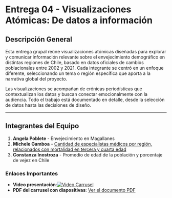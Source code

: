 # Entrega 04 - Visualizaciones Atómicas: De datos a información

## Descripción General

Esta entrega grupal reúne visualizaciones atómicas diseñadas para explorar y comunicar información relevante sobre el envejecimiento demográfico en distintas regiones de Chile, basado en datos oficiales de cambios poblacionales entre 2002 y 2021. Cada integrante se centró en un enfoque diferente, seleccionando un tema o región específica que aporta a la narrativa global del proyecto.

Las visualizaciones se acompañan de crónicas periodísticas que contextualizan los datos y buscan conectar emocionalmente con la audiencia. Todo el trabajo está documentado en detalle, desde la selección de datos hasta las decisiones de diseño.

---

## Integrantes del Equipo

1. **Angela Poblete** - Envejecimiento en Magallanes
2. **Michele Gamboa** - [Cantidad de especialistas médicos por región, relacionados con mortalidad en tercera y cuarta edad](https://github.com/angelapobb/grupo/tree/main/Entrega04/Gamboa_Michelle_vis_01)
3. **Constanza Inostroza** - Promedio de edad de la población y porcentaje de vejez en Chile

### Enlaces Importantes

- **Video presentación**:[![Video Carrusel](https://youtube.com/shorts/W1b9k7b8K6c)](https://youtube.com/shorts/W1b9k7b8K6c)
- **PDF del carrusel con diapositivas**: [Ver el documento PDF](https://github.com/angelapobb/grupo/blob/main/Entrega04/Carrusel_Entrega04.pdf)
